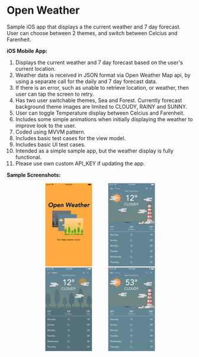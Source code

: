 # Open Weather
Sample iOS app that displays a the current weather and 7 day forecast. User can choose between 2 themes, and switch between Celcius and Farenheit.

**iOS Mobile App:**
1. Displays the current weather and 7 day forecast based on the user's current location.
2. Weather data is received in JSON format via Open Weather Map api, by using a separate call for the daily and 7 day forecast data.
3. If there is an error, such as unable to retrieve location, or weather, then user can tap the screen to retry.
4. Has two user switchable themes, Sea and Forest. Currently forecast background theme images are limited to CLOUDY, RAINY and SUNNY.
5. User can toggle Temperature display between Celcius and Farenheit.
6. Includes some simple animations when initially displaying the weather to improve look to the user.
7. Coded using MVVM pattern.
8. Includes basic test cases for the view model.
9. Includes basic UI test cases.
10. Intended as a simple sample app, but the weather display is fully functional.
11. Please use own custom API_KEY if updating the app.

**Sample Screenshots:**
<div align="center">
  <img src="/Screenshots/OpenWeather_SplashScreen.png" alt="Launch Screen" title="Splash Screen" width="25%" height="25%" hspace="20" />
  <img src="/Screenshots/OpenWeather_MainScreen_SeaTheme.png" alt="Main Screen. Sea Theme." title="Main Screen. Sea Theme." width="25%" height="25%" hspace="20" />
  <img src="/Screenshots/OpenWeather_MainScreen_ForestTheme.png" alt="Main Screen. Forest Theme." title="Main Screen. Forest Theme." width="25%" height="25%" hspace="20" />
  <img src="/Screenshots/OpenWeather_SeaTheme_Farenheit.png" alt="Main Screen. Farenheit Display." title="Main Screen. Farenheit Display." width="25%" height="25%" hspace="20" />
</div>

